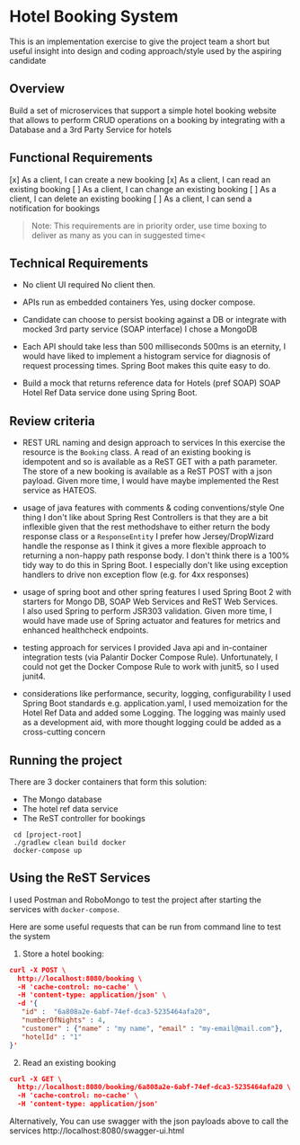 # Hotel Booking System

This is an implementation exercise  to give the project team a short but useful insight into design and coding approach/style used by the aspiring candidate

## Overview
Build a set of microservices that support a simple hotel booking website that allows to perform CRUD operations on a booking by integrating with a Database and a 3rd Party Service for hotels

## Functional Requirements
 [x] As a client, I can create a new booking
 [x] As a client, I can read an existing booking
 [ ] As a client, I can change an existing booking
 [ ] As a client, I can delete an existing booking
 [ ] As a client, I can send a notification for bookings
> Note: This requirements are in priority order, use time boxing to deliver as many as you can in suggested time<

## Technical Requirements
- No client UI required
No client then.

- APIs run as embedded containers
Yes, using docker compose.

- Candidate can choose to persist booking against a DB or integrate with mocked 3rd party service (SOAP interface)
I chose a MongoDB

- Each API should take less than 500 milliseconds
500ms is an eternity, I would have liked to implement a histogram service for diagnosis of request 
processing times.  Spring Boot makes this quite easy to do.

- Build a mock that returns reference data for Hotels (pref SOAP)
SOAP Hotel Ref Data service done using Spring Boot.


## Review criteria
- REST URL naming and design approach to services
In this exercise the resource is the `Booking` class.  A read of an existing booking is idempotent
and so is available as a ReST GET with a path parameter.  
The store of a new booking is available as a ReST POST with a json payload.
Given more time, I would have maybe implemented the Rest service as HATEOS.

- usage of java features with comments & coding conventions/style
One thing I don't like about Spring Rest Controllers is that they are a bit inflexible given
that the rest methodshave to either return the body response class or a `ResponseEntity`  I prefer
how Jersey/DropWizard handle the response as I think it gives a more flexible approach to returning
a non-happy path response body.  I don't think there is a 100% tidy way to do this in Spring Boot.
I especially don't like using exception handlers to drive non exception flow (e.g. for 4xx responses) 

- usage of spring boot and other spring features
I used Spring Boot 2 with starters for Mongo DB, SOAP Web Services and ReST Web Services.  
I also used Spring to perform JSR303 validation.  Given more time, I would have made use 
of Spring actuator and features for metrics and enhanced healthcheck endpoints.

- testing approach for services
I provided Java api and in-container integration tests (via Palantir Docker Compose Rule).
Unfortunately, I could not get the Docker Compose Rule to work with junit5, so I used junit4.

- considerations like performance, security, logging, configurability
I used Spring Boot standards e.g. application.yaml, I used memoization for the Hotel Ref Data and added some Logging.
The logging was mainly used as a development aid, with more thought logging could be added as a 
cross-cutting concern

## Running the project
There are 3 docker containers that form this solution:
 * The Mongo database
 * The hotel ref data service
 * The ReST controller for bookings
```
 cd [project-root]
 ./gradlew clean build docker
 docker-compose up
```

## Using the ReST Services
I used Postman and RoboMongo to test the project after starting the services with `docker-compose`.

Here are some useful requests that can be run from command line to test the system

 1. Store a hotel booking:
 ```json
 curl -X POST \
   http://localhost:8080/booking \
   -H 'cache-control: no-cache' \
   -H 'content-type: application/json' \
   -d '{
 	"id" :  "6a808a2e-6abf-74ef-dca3-5235464afa20",
 	"numberOfNights" : 4,
 	"customer" : {"name" : "my name", "email" : "my-email@mail.com"},
 	"hotelId" : "1"
 }'
 ```
 
 2. Read an existing booking
 ```json
 curl -X GET \
   http://localhost:8080/booking/6a808a2e-6abf-74ef-dca3-5235464afa20 \
   -H 'cache-control: no-cache' \
   -H 'content-type: application/json' 
 ```
 
 Alternatively, You can use swagger with the json payloads above to call the services
 http://localhost:8080/swagger-ui.html
 